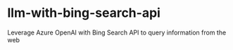 # llm-with-bing-search-api
Leverage Azure OpenAI with Bing Search API to query information from the web
